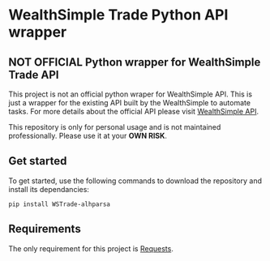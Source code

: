 # WealthSimple Trade Python API wrapper

## **NOT OFFICIAL** Python wrapper for WealthSimple Trade API

This project is not an official python wraper for WealthSimple API. This is just a wrapper for the existing API built by the WealthSimple to automate tasks. For more details about the official API please visit [WealthSimple API](https://developers.wealthsimple.com/).

This repository is only for personal usage and is not maintained professionally. Please use it at your **OWN RISK**.

## Get started

To get started, use the following commands to download the repository and install its dependancies:

```
pip install WSTrade-alhparsa
```

## Requirements

The only requirement for this project is [Requests](https://pypi.org/project/requests/).
